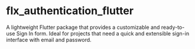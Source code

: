 # flx_authentication_flutter

A lightweight Flutter package that provides a customizable and ready-to-use Sign In form. Ideal for projects that need a quick and extensible sign-in interface with email and password.
